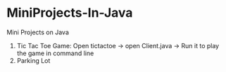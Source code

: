 # MiniProjects-In-Java
Mini Projects on Java

1. Tic Tac Toe Game: Open tictactoe -> open Client.java -> Run it to play the game in command line
2. Parking Lot
